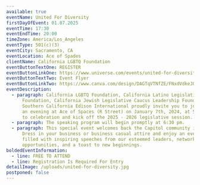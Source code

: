 ```yaml
---
available: true
eventName: United For Diversity
firstDayOfEvent: 01.07.2025
eventTime: 17:30
eventEndTime: 20:00
timeZone: America/Los_Angeles
eventType: 501(c)(3)
eventCity: Sacramento, CA
eventLocation: Ace of Spades
clientName: California LGBTQ Foundation
eventButtonTextOne: REGISTER
eventButtonLinkOne: https://www.universe.com/events/united-for-diversity-2025-back-to-session-social-tickets-D52PX7
eventButtonTextTwo: Event Flyer
eventButtonLinkTwo: https://www.canva.com/design/DAGTqVTNfZE/FNxdVdkeJOnEn_Rb6VpwMA/view?utm_content=DAGTqVTNfZE&utm_campaign=designshare&utm_medium=link&utm_source=editor
eventDescription:
  - paragraph: California LGBTQ Foundation, California Latino Legislative Caucus
      Foundation, California Jewish Legislative Caucus Leadership Foundation &
      Southern California Edison International proudly invite you to join us for
      an evening at Ace of Spaces (R Street) on January 7th, 2024, at 5:30 PM,
      to celebration and kick off the 2025 - 2026 legislative session.
  - paragraph: The speaking program will begin promptly at 6:30 pm.
  - paragraph: This special event welcomes back the Capitol community in style.
      Dress in your business or business casual attire and enjoy an evening
      filled with inspiring speeches from our esteemed leaders, networking
      opportunities, and a toast to new beginnings.
boldedEventInformation:
  - line: FREE TO ATTEND
  - line: Registration Is Required For Entry
detailImage: /uploads/united-for-diversity.jpg
postponed: false
---
```

